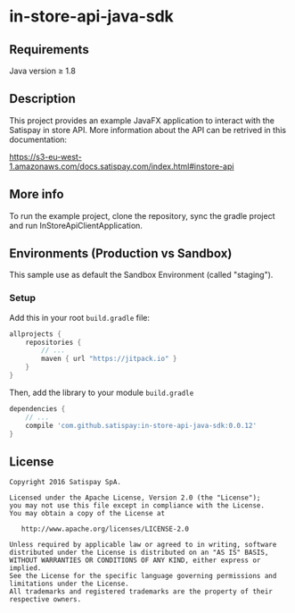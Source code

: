 # in-store-api-java-sdk

## Requirements

Java version ≥ 1.8

## Description

This project provides an example JavaFX application to interact with the Satispay in store API.
More information about the API can be retrived in this documentation: 

https://s3-eu-west-1.amazonaws.com/docs.satispay.com/index.html#instore-api

## More info

To run the example project, clone the repository, sync the gradle project and run InStoreApiClientApplication.

## Environments (Production vs Sandbox)

This sample use as default the Sandbox Environment (called "staging").

### Setup

Add this in your root `build.gradle` file:

```gradle
allprojects {
    repositories {
	    // ...
	    maven { url "https://jitpack.io" }
    }
}
```

Then, add the library to your module `build.gradle`
```gradle
dependencies {
    // ...
    compile 'com.github.satispay:in-store-api-java-sdk:0.0.12'
}
```


## License

    Copyright 2016 Satispay SpA.

    Licensed under the Apache License, Version 2.0 (the "License");
    you may not use this file except in compliance with the License.
    You may obtain a copy of the License at

       http://www.apache.org/licenses/LICENSE-2.0

    Unless required by applicable law or agreed to in writing, software
    distributed under the License is distributed on an "AS IS" BASIS,
    WITHOUT WARRANTIES OR CONDITIONS OF ANY KIND, either express or implied.
    See the License for the specific language governing permissions and
    limitations under the License.
    All trademarks and registered trademarks are the property of their respective owners.
